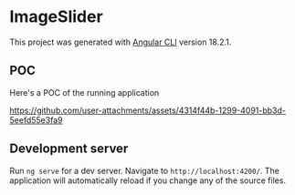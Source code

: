 # ImageSlider

This project was generated with [Angular CLI](https://github.com/angular/angular-cli) version 18.2.1.

## POC
Here's a POC of the running application


https://github.com/user-attachments/assets/4314f44b-1299-4091-bb3d-5eefd55e3fa9


## Development server

Run `ng serve` for a dev server. Navigate to `http://localhost:4200/`. The application will automatically reload if you change any of the source files.
